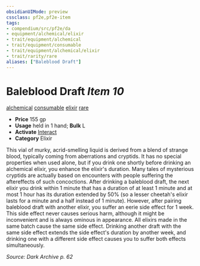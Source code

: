 ```yaml
---
obsidianUIMode: preview
cssclass: pf2e,pf2e-item
tags:
- compendium/src/pf2e/da
- equipment/alchemical/elixir
- trait/equipment/alchemical
- trait/equipment/consumable
- trait/equipment/alchemical/elixir
- trait/rarity/rare
aliases: ["Baleblood Draft"]
---
```

# Baleblood Draft *Item 10*  
[alchemical](alchemical.md)  [consumable](consumable.md)  [elixir](elixir.md)  [rare](rare.md)  

- **Price** 155 gp
- **Usage** held in 1 hand; **Bulk** L
- **Activate** [Interact](interact.md)
- **Category** Elixir

This vial of murky, acrid-smelling liquid is derived from a blend of strange blood, typically coming from aberrations and cryptids. It has no special properties when used alone, but if you drink one shortly before drinking an alchemical elixir, you enhance the elixir's duration. Many tales of mysterious cryptids are actually based on encounters with people suffering the aftereffects of such concoctions. After drinking a baleblood draft, the next elixir you drink within 1 minute that has a duration of at least 1 minute and at most 1 hour has its duration extended by 50% (so a lesser cheetah's elixir lasts for a minute and a half instead of 1 minute). However, after pairing baleblood draft with another elixir, you suffer an eerie side effect for 1 week. This side effect never causes serious harm, although it might be inconvenient and is always ominous in appearance. All elixirs made in the same batch cause the same side effect. Drinking another draft with the same side effect extends the side effect's duration by another week, and drinking one with a different side effect causes you to suffer both effects simultaneously.

*Source: Dark Archive p. 62*